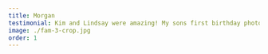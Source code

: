 ```yaml
---
title: Morgan
testimonial: Kim and Lindsay were amazing! My sons first birthday photos were not easy to take but they captured every second of his personality and cuteness to make them memorable! They listened to my vision and even gave me ideas that were perfect for my one year old! The pictures came out absolutely perfect!
image: ./fam-3-crop.jpg
order: 1
---
```


